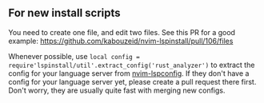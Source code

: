 ## For new install scripts

You need to create one file, and edit two files. See this PR for a good example: https://github.com/kabouzeid/nvim-lspinstall/pull/106/files

Whenever possible, use `local config = require'lspinstall/util'.extract_config('rust_analyzer')` to extract the config for your language server from [nvim-lspconfig](https://github.com/neovim/nvim-lspconfig).
If they don't have a config for your language server yet, please create a pull request there first.
Don't worry, they are usually quite fast with merging new configs.
